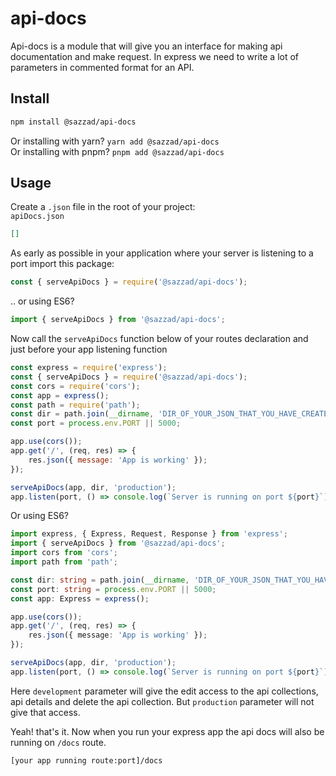 # api-docs

Api-docs is a module that will give you an interface for making api documentation and make request. In express we need to write a lot of parameters in commented format for an API.

## Install

```sh
npm install @sazzad/api-docs
```

Or installing with yarn? `yarn add @sazzad/api-docs` <br>
Or installing with pnpm? `pnpm add @sazzad/api-docs`

## Usage

Create a `.json` file in the root of your project: <br>
`apiDocs.json`

```json
[]
```

As early as possible in your application where your server is listening to a port import this package:

```javascript
const { serveApiDocs } = require('@sazzad/api-docs');
```

.. or using ES6?

```typescript
import { serveApiDocs } from '@sazzad/api-docs';
```

Now call the `serveApiDocs` function below of your routes declaration and just before your app listening function

```javascript
const express = require('express');
const { serveApiDocs } = require('@sazzad/api-docs');
const cors = require('cors');
const app = express();
const path = require('path');
const dir = path.join(__dirname, 'DIR_OF_YOUR_JSON_THAT_YOU_HAVE_CREATED_BEFORE');
const port = process.env.PORT || 5000;

app.use(cors());
app.get('/', (req, res) => {
    res.json({ message: 'App is working' });
});

serveApiDocs(app, dir, 'production');
app.listen(port, () => console.log(`Server is running on port ${port}`));
```

Or using ES6?

```typescript
import express, { Express, Request, Response } from 'express';
import { serveApiDocs } from '@sazzad/api-docs';
import cors from 'cors';
import path from 'path';

const dir: string = path.join(__dirname, 'DIR_OF_YOUR_JSON_THAT_YOU_HAVE_CREATED_BEFORE');
const port: string = process.env.PORT || 5000;
const app: Express = express();

app.use(cors());
app.get('/', (req, res) => {
    res.json({ message: 'App is working' });
});

serveApiDocs(app, dir, 'production');
app.listen(port, () => console.log(`Server is running on port ${port}`));
```

Here `development` parameter will give the edit access to the api collections, api details and delete the api collection. But `production` parameter will not give that access.

Yeah! that's it. Now when you run your express app the api docs will also be running on `/docs` route.

```
[your app running route:port]/docs
```

